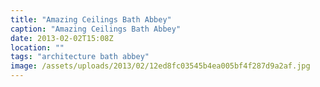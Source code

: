 ```yaml
---
title: "Amazing Ceilings Bath Abbey"
caption: "Amazing Ceilings Bath Abbey"
date: 2013-02-02T15:08Z
location: ""
tags: "architecture bath abbey"
image: /assets/uploads/2013/02/12ed8fc03545b4ea005bf4f287d9a2af.jpg
---
```

